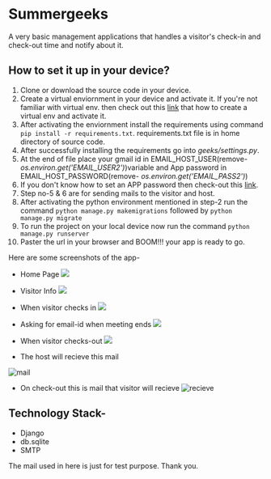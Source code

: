 # Summergeeks
A very basic management applications that handles a visitor's check-in and check-out time and notify about it.

## How to set it up in your device?

1. Clone or download the source code in your device.
2. Create a virtual enviornment in your device and activate it. If you're not familiar with virtual env. then check out this [link](https://www.geeksforgeeks.org/python-virtual-environment/) that how to create a virtual env and activate it.
3. After activating the enviornment install the requirements using command `pip install -r requirements.txt`. requirements.txt file is in home directory of source code.
4. After successfully installing the requirements go into *geeks/settings.py*.
5. At the end of file place your gmail id in EMAIL_HOST_USER(remove- *os.environ.get('EMAIL_USER2')*)variable and App password in EMAIL_HOST_PASSWORD(remove- *os.environ.get('EMAIL_PASS2')*)
6. If you don't know how to set an APP password then check-out this [link](https://devanswers.co/create-application-specific-password-gmail/). 
7. Step no-5 & 6 are for sending mails to the visitor and host.
8. After activating the python environment mentioned in step-2 run the command `python manage.py makemigrations` followed by `python manage.py migrate`
9. To run the project on your local device now run the command `python manage.py runserver`
10. Paster the url in your browser and BOOM!!! your app is ready to go.

Here are some screenshots of the app-

- Home Page
![](https://i.imgur.com/Aj5PjBl.png)

- Visitor Info
![](https://i.imgur.com/ncKeCWc.png)

- When visitor checks in
![](https://i.imgur.com/g0Xy45O.png)

- Asking for email-id when meeting ends
![](https://i.imgur.com/ivq9375.png)

- When visitor checks-out
![](https://i.imgur.com/23lkwaD.png)

- The host will recieve this mail

![mail](https://i.imgur.com/8DKMiTJ.png)

- On check-out this is mail that visitor will recieve
![recieve](https://i.imgur.com/WDOWRUh.png)

## Technology Stack-
- Django
- db.sqlite
- SMTP

The mail used in here is just for test purpose. Thank you.
